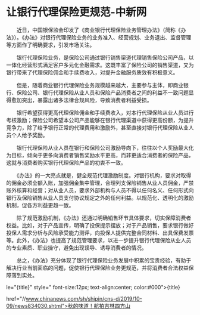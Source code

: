 # 让银行代理保险更规范-中新网

　　近日，中国银保监会印发了《商业银行代理保险业务管理办法》（简称《办法》）。《办法》对银行代理保险业务的业务准入、经营规划、业务退出、监督管理等方面作了明确要求，引发市场关注。

　　银行代理保险业务，是保险公司通过银行销售渠道代理销售保险公司产品，以一体化经营形式满足客户多元化金融需求。这既丰富了保险公司的销售渠道，又为银行带来了代理保险佣金和手续费收入，对提升金融服务质效有积极意义。

　　但是，随着商业银行代理保险业务规模越来越大，主要参与主体，即商业银行、保险公司、银行代理保险从业人员和保险产品消费者之间的利益不一致问题显得愈加突出，暴露出诸多法律合规风险，导致消费者利益受损。

　　银行希望获得更高代理保险佣金和手续费收入，对本行代理保险从业人员进行考核激励；保险公司希望本公司产品能够在银行代理渠道中获得更高份额，为提升竞争力，除了给予银行正常的代理费用和激励外，甚至直接对银行代理保险从业人员个人给予奖励。

　　银行代理保险从业人员在银行和保险公司激励导向下，往往以个人奖励最大化为目标，倾向于更多向消费者销售奖励水平更高，而非更适合消费者的保险产品，这就与消费者购买银行代理保险产品的初衷不一致。

　　《办法》的一大亮点就是，健全规范代理激励制度。对银行机构，要求对取得的佣金必须全额入账，加强佣金集中管理，合理列支保险销售从业人员佣金，严禁账外核算和经营；对从业人员，要求外部机构与人员不得以任何名义、任何形式向银行及保险销售从业人员支付协议规定之外的任何利益。以规范化、透明化的激励机制，促各方利益更趋一致。

　　除了规范激励机制，《办法》还通过明确销售环节具体要求，切实保障消费者权益。比如，对于产品宣传，明确了投保提示摆放；对于产品销售，要求银行做好投保人需求分析与风险承受能力测评，向投保人提供完整合同材料、出具保费发票等。此外，《办法》也提高了规范管理要求，以进一步提升银行代理保险从业人员的专业素质、职业操守，避免出现误导、诱导消费者的情况。

　　总之，《办法》充分体现了银行代理保险业务发展中积累的宝贵经验，有助于解决行业当前面临的问题，促使银行代理保险业务更规范，并将消费者合法权益保障落到实处。 

le="{title}" style=" font-size:12px; text-align:center; color:#000">{title}

href="//www.chinanews.com/sh/shipin/cns-d/2019/10-09/news834030.shtml">秋的味道！航拍吉林四方山
